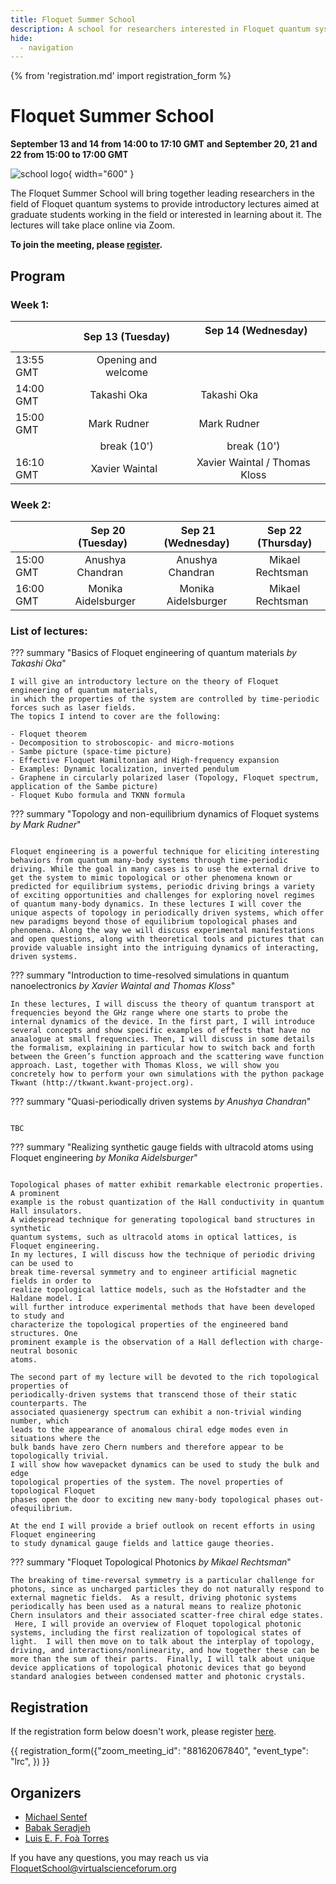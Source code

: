 ```yaml
---
title: Floquet Summer School
description: A school for researchers interested in Floquet quantum systems
hide:
  - navigation
---
```

{% from 'registration.md' import registration_form %}
# Floquet Summer School

**September 13 and 14 from 14:00 to 17:10 GMT**
**and September 20, 21 and 22 from 15:00 to 17:00 GMT**

<!--- **<time data-format="MMMM D H:mm" datetime="2022-05-18T14:30:00+00:00">XXXXX</time>–<time data-format="H:mm" datetime="2022-05-18T20:00:00+00:00">22:00</time>, <time data-format="MMMM D H:mm" datetime="2022-05-19T14:30:00+00:00">May 19 14:30</time>–<time data-format="H:mm" datetime="2022-05-19T20:00:00+00:00">22:00</time>** (all times are in <span class="timezone">CET</span> timezone)
-->

![school logo](https://lab.sentef.org/wp-content/uploads/2021/03/PtW_McIver_RMP_Col_Fig1_build_18_0001-1024x683.png){ width="600" }

The Floquet Summer School will bring together leading researchers in the field of Floquet quantum systems to provide introductory lectures aimed at graduate students working in the field or interested in learning about it. The lectures will take place online via Zoom.

**To join the meeting, please [register](#registration).**

## Program

### Week 1:

|           | Sep 13 (Tuesday) |       Sep 14 (Wednesday)      |
|-----------|:----------------:|:-----------------------------:|
| 13:55 GMT | Opening and welcome  |                               |
| 14:00 GMT | Takashi Oka          | Takashi Oka                   |
| 15:00 GMT | Mark Rudner          | Mark Rudner                   |
|           | break (10')          | break (10')                   |
| 16:10 GMT | Xavier Waintal       | Xavier Waintal / Thomas Kloss |


### Week 2:

|           |   Sep 20 (Tuesday)  |  Sep 21 (Wednesday) | Sep 22 (Thursday) |
|-----------|:-------------------:|:-------------------:|:-----------------:|
| 15:00 GMT | Anushya Chandran    | Anushya Chandran    | Mikael Rechtsman  |
| 16:00 GMT | Monika Aidelsburger | Monika Aidelsburger | Mikael Rechtsman  |


### List of lectures:

??? summary "Basics of Floquet engineering of quantum materials *by Takashi Oka*"


    I will give an introductory lecture on the theory of Floquet engineering of quantum materials,
    in which the properties of the system are controlled by time-periodic forces such as laser fields.
    The topics I intend to cover are the following:

    - Floquet theorem
    - Decomposition to stroboscopic- and micro-motions
    - Sambe picture (space-time picture)
    - Effective Floquet Hamiltonian and High-frequency expansion
    - Examples: Dynamic localization, inverted pendulum
    - Graphene in circularly polarized laser (Topology, Floquet spectrum, application of the Sambe picture)
    - Floquet Kubo formula and TKNN formula

??? summary "Topology and non-equilibrium dynamics of Floquet systems *by Mark Rudner*"

     
    Floquet engineering is a powerful technique for eliciting interesting behaviors from quantum many-body systems through time-periodic driving. While the goal in many cases is to use the external drive to get the system to mimic topological or other phenomena known or predicted for equilibrium systems, periodic driving brings a variety of exciting opportunities and challenges for exploring novel regimes of quantum many-body dynamics. In these lectures I will cover the unique aspects of topology in periodically driven systems, which offer new paradigms beyond those of equilibrium topological phases and phenomena. Along the way we will discuss experimental manifestations and open questions, along with theoretical tools and pictures that can provide valuable insight into the intriguing dynamics of interacting, driven systems.

??? summary "Introduction to time-resolved simulations in quantum nanoelectronics *by Xavier Waintal and Thomas Kloss*"


    In these lectures, I will discuss the theory of quantum transport at frequencies beyond the GHz range where one starts to probe the internal dynamics of the device. In the first part, I will introduce several concepts and show specific examples of effects that have no anaalogue at small frequencies. Then, I will discuss in some details the formalism, explaining in particular how to switch back and forth between the Green’s function approach and the scattering wave function approach. Last, together with Thomas Kloss, we will show you concretely how to perform your own simulations with the python package Tkwant (http://tkwant.kwant-project.org).

??? summary "Quasi-periodically driven systems *by Anushya Chandran*"

     
    TBC

??? summary "Realizing synthetic gauge fields with ultracold atoms using Floquet engineering *by Monika Aidelsburger*"

     
    Topological phases of matter exhibit remarkable electronic properties. A prominent
    example is the robust quantization of the Hall conductivity in quantum Hall insulators.
    A widespread technique for generating topological band structures in synthetic
    quantum systems, such as ultracold atoms in optical lattices, is Floquet engineering.
    In my lectures, I will discuss how the technique of periodic driving can be used to
    break time-reversal symmetry and to engineer artificial magnetic fields in order to
    realize topological lattice models, such as the Hofstadter and the Haldane model. I
    will further introduce experimental methods that have been developed to study and
    characterize the topological properties of the engineered band structures. One
    prominent example is the observation of a Hall deflection with charge-neutral bosonic
    atoms.

    The second part of my lecture will be devoted to the rich topological properties of
    periodically-driven systems that transcend those of their static counterparts. The
    associated quasienergy spectrum can exhibit a non-trivial winding number, which
    leads to the appearance of anomalous chiral edge modes even in situations where the
    bulk bands have zero Chern numbers and therefore appear to be topologically trivial.
    I will show how wavepacket dynamics can be used to study the bulk and edge
    topological properties of the system. The novel properties of topological Floquet
    phases open the door to exciting new many-body topological phases out-ofequilibrium.

    At the end I will provide a brief outlook on recent efforts in using Floquet engineering
    to study dynamical gauge fields and lattice gauge theories.

??? summary "Floquet Topological Photonics *by Mikael Rechtsman*"

    The breaking of time-reversal symmetry is a particular challenge for photons, since as uncharged particles they do not naturally respond to external magnetic fields.  As a result, driving photonic systems periodically has been used as a natural means to realize photonic Chern insulators and their associated scatter-free chiral edge states.  Here, I will provide an overview of Floquet topological photonic systems, including the first realization of topological states of light.  I will then move on to talk about the interplay of topology, driving, and interactions/nonlinearity, and how together these can be more than the sum of their parts.  Finally, I will talk about unique device applications of topological photonic devices that go beyond standard analogies between condensed matter and photonic crystals.

## Registration

If the registration form below doesn't work, please register [here](https://virtualscienceforum-org.zoom.us/meeting/register/tZwsceuoqDwiHtQBJtQyHNW8D3qSAX2ri1Nm).

{{ registration_form({"zoom_meeting_id": "88162067840", "event_type": "lrc", }) }}

## Organizers

* [Michael Sentef](https://lab.sentef.org/michael-sentef/)
* [Babak Seradjeh](https://qdyn.physics.indiana.edu/)
* [Luis E. F. Foà Torres](https://www.foatorres.com/)

If you have any questions, you may reach us via [FloquetSchool@virtualscienceforum.org](mailto:FloquetSchool@virtualscienceforum.org)
